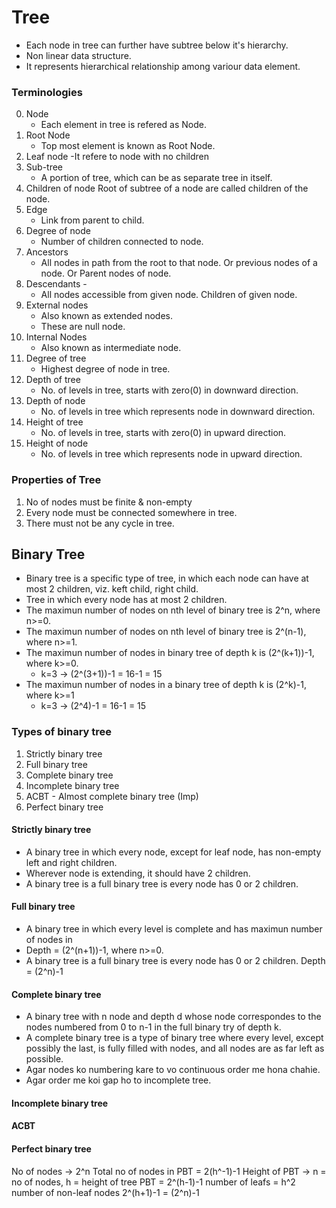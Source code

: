 # Tree
- Each node in tree can further have subtree below it's hierarchy.
- Non linear data structure.
- It represents hierarchical relationship among variour data element.

### Terminologies
0. Node
	- Each element in tree is refered as Node.
1. Root Node
	- Top most element is known as Root Node.
2. Leaf node
	-It refere to node with no children
3. Sub-tree
	- A portion of tree, which can be as separate tree in itself.
4. Children of node
	Root of subtree of a node are called children of the node.
5. Edge
	- Link from parent to child.
6. Degree of node
	- Number of children connected to node. 
7. Ancestors
	- All nodes in path from the root to that node. Or previous nodes of a node. Or Parent nodes of node.
8. Descendants - 
	- All nodes accessible from given node. Children of given node.
9. External nodes
	- Also known as extended nodes.
	- These are null node.
10. Internal Nodes
	- Also known as intermediate node.
11. Degree of tree
	- Highest degree of node in tree.
12. Depth of tree
	- No. of levels in tree, starts with zero(0) in downward direction.
13. Depth of node
	- No. of levels in tree which represents node in downward direction.
14. Height of tree
	- No. of levels in tree, starts with zero(0) in upward direction.
15. Height of node
	- No. of levels in tree which represents node in upward direction. 
	
### Properties of Tree
1. No of nodes must be finite & non-empty
2. Every node must be connected somewhere in tree.
3. There must not be any cycle in tree.

## Binary Tree
- Binary tree is a specific type of tree, in which each node can have at most 2 children, viz. keft child, right child.
- Tree in which every node has at most 2 children.
- The maximun number of nodes on nth level of binary tree is 2^n, where n>=0.
- The maximun number of nodes on nth level of binary tree is 2^(n-1), where n>=1.
- The maximun number of nodes in binary tree of depth k is (2^(k+1))-1, where k>=0.
	- k=3 -> (2^(3+1))-1 = 16-1 = 15
- The maximun number of nodes in a binary tree of depth k is (2^k)-1, where k>=1
	- k=3 -> (2^4)-1 = 16-1 = 15
### Types of binary tree
1. Strictly binary tree
2. Full binary tree
3. Complete binary tree
4. Incomplete binary tree
5. ACBT - Almost complete binary tree (Imp)
6. Perfect binary tree

#### Strictly binary tree
- A binary tree in which every node, except for leaf node, has non-empty left and right children.
- Wherever node is extending, it should have 2 children.
- A binary tree is a full binary tree is every node has 0 or 2 children.

#### Full binary tree
- A binary tree in which every level is complete and has maximun number of nodes in 
- Depth = (2^(n+1))-1, where n>=0.
- A binary tree is a full binary tree is every node has 0 or 2 children. Depth = (2^n)-1

#### Complete binary tree
- A binary tree with n node and depth d whose node correspondes to the nodes numbered from 0 to n-1 in the full binary try of depth k.
- A complete binary tree is a type of binary tree where every level, except possibly the last, is fully filled with nodes, and all nodes are as far left as possible.
- Agar nodes ko numbering kare to vo continuous order me hona chahie.
- Agar order me koi gap ho to incomplete tree.

#### Incomplete binary tree

#### ACBT

#### Perfect binary tree
No of nodes -> 2^n
Total no of nodes in PBT = 2(h^-1)-1
Height of PBT -> n = no of nodes, h = height of tree
PBT = 2^(h-1)-1
number of leafs = h^2
number of non-leaf nodes 2^(h+1)-1 = (2^n)-1

